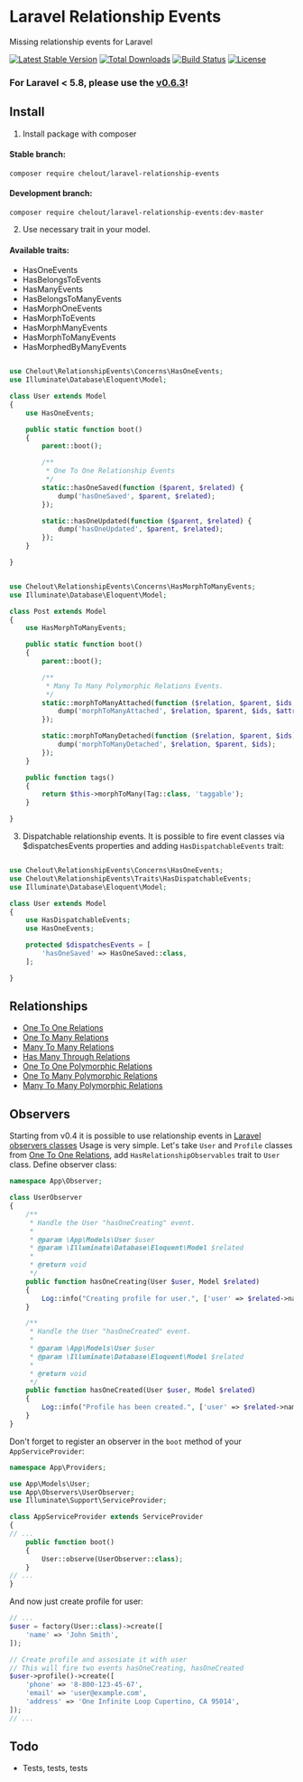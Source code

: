 
# Laravel Relationship Events

Missing relationship events for Laravel

[![Latest Stable Version](https://poser.pugx.org/chelout/laravel-relationship-events/version)](https://packagist.org/packages/chelout/laravel-relationship-events)
[![Total Downloads](https://poser.pugx.org/chelout/laravel-relationship-events/downloads)](https://packagist.org/packages/chelout/laravel-relationship-events)
[![Build Status](https://travis-ci.org/chelout/laravel-relationship-events.svg?branch=master)](https://travis-ci.org/chelout/laravel-relationship-events)
[![License](https://poser.pugx.org/chelout/laravel-relationship-events/license)](https://packagist.org/packages/chelout/laravel-relationship-events)

### For Laravel < 5.8, please use the [v0.6.3](https://github.com/chelout/laravel-relationship-events/tree/v0.6.3)!

## Install

1. Install package with composer

#### Stable branch:
```
composer require chelout/laravel-relationship-events
```

#### Development branch:
```
composer require chelout/laravel-relationship-events:dev-master
```

2. Use necessary trait in your model.
#### Available traits:
- HasOneEvents
- HasBelongsToEvents
- HasManyEvents
- HasBelongsToManyEvents
- HasMorphOneEvents
- HasMorphToEvents
- HasMorphManyEvents
- HasMorphToManyEvents
- HasMorphedByManyEvents

```php

use Chelout\RelationshipEvents\Concerns\HasOneEvents;
use Illuminate\Database\Eloquent\Model;

class User extends Model
{
    use HasOneEvents;

    public static function boot()
    {
        parent::boot();

        /**
         * One To One Relationship Events
         */
        static::hasOneSaved(function ($parent, $related) {
            dump('hasOneSaved', $parent, $related);
        });

        static::hasOneUpdated(function ($parent, $related) {
            dump('hasOneUpdated', $parent, $related);
        });
    }

}
```

```php

use Chelout\RelationshipEvents\Concerns\HasMorphToManyEvents;
use Illuminate\Database\Eloquent\Model;

class Post extends Model
{
    use HasMorphToManyEvents;

    public static function boot()
    {
        parent::boot();

        /**
         * Many To Many Polymorphic Relations Events.
         */
        static::morphToManyAttached(function ($relation, $parent, $ids, $attributes) {
            dump('morphToManyAttached', $relation, $parent, $ids, $attributes);
        });

        static::morphToManyDetached(function ($relation, $parent, $ids) {
            dump('morphToManyDetached', $relation, $parent, $ids);
        });
    }

    public function tags()
    {
        return $this->morphToMany(Tag::class, 'taggable');
    }

}
```

3. Dispatchable relationship events.
It is possible to fire event classes via $dispatchesEvents properties and adding ```HasDispatchableEvents``` trait:

```php

use Chelout\RelationshipEvents\Concerns\HasOneEvents;
use Chelout\RelationshipEvents\Traits\HasDispatchableEvents;
use Illuminate\Database\Eloquent\Model;

class User extends Model
{
    use HasDispatchableEvents;
    use HasOneEvents;

    protected $dispatchesEvents = [
        'hasOneSaved' => HasOneSaved::class,
    ];

}
```

## Relationships
- [One To One Relations](doc/1-one-to-one.md)
- [One To Many Relations](doc/2-one-to-many.md)
- [Many To Many Relations](doc/3-many-to-many.md)
- [Has Many Through Relations](doc/4-has-many-through.md)
- [One To One Polymorphic Relations](doc/5-one-to-one-polymorphic.md)
- [One To Many Polymorphic Relations](doc/6-one-to-many-polymorphic.md)
- [Many To Many Polymorphic Relations](doc/7-many-to-many-polymorphic.md)


## Observers
Starting from v0.4 it is possible to use relationship events in [Laravel observers classes](https://laravel.com/docs/5.6/eloquent#observers) Usage is very simple. Let's take ```User``` and ```Profile``` classes from [One To One Relations](doc/1-one-to-one.md), add ```HasRelationshipObservables``` trait to ```User``` class. Define observer class:

```php
namespace App\Observer;

class UserObserver
{
    /**
     * Handle the User "hasOneCreating" event.
     *
     * @param \App\Models\User $user
     * @param \Illuminate\Database\Eloquent\Model $related
     *
     * @return void
     */
    public function hasOneCreating(User $user, Model $related)
    {
        Log::info("Creating profile for user.", ['user' => $related->name]);
    }

    /**
     * Handle the User "hasOneCreated" event.
     *
     * @param \App\Models\User $user
     * @param \Illuminate\Database\Eloquent\Model $related
     *
     * @return void
     */
    public function hasOneCreated(User $user, Model $related)
    {
        Log::info("Profile has been created.", ['user' => $related->name]);
    }
}
```

Don't forget to register an observer in the ```boot``` method of your ```AppServiceProvider```:
```php
namespace App\Providers;

use App\Models\User;
use App\Observers\UserObserver;
use Illuminate\Support\ServiceProvider;

class AppServiceProvider extends ServiceProvider
{
// ...
    public function boot()
    {
        User::observe(UserObserver::class);
    }
// ...
}
```

And now just create profile for user:
```php
// ...
$user = factory(User::class)->create([
    'name' => 'John Smith',
]);

// Create profile and assosiate it with user
// This will fire two events hasOneCreating, hasOneCreated
$user->profile()->create([
    'phone' => '8-800-123-45-67',
    'email' => 'user@example.com',
    'address' => 'One Infinite Loop Cupertino, CA 95014',
]);
// ...
```


## Todo
 - Tests, tests, tests
